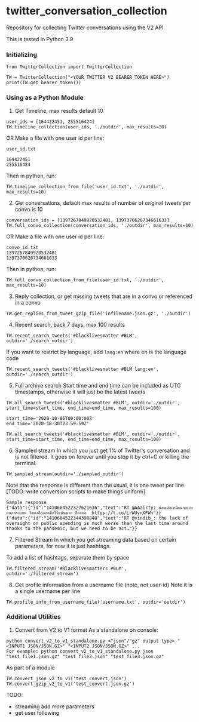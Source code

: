 # twitter_conversation_collection
Repository for collecting Twitter conversations using the V2 API

This is tested in Python 3.9

### Initializing
```
from TwitterCollection import TwitterCollection

TW = TwitterCollection("<YOUR TWITTER V2 BEARER TOKEN HERE>")
print(TW.get_bearer_token())
```

### Using as a Python Module 
1. Get Timeline, max results default 10
```
user_ids = [164422451, 255516424]
TW.timeline_collection(user_ids, './outdir', max_results=10)
```
OR
Make a file with one user id per line:
```
user_id.txt

164422451
255516424
``` 

Then in python, run:
```
TW.timeline_collection_from_file('user_id.txt', './outdir', max_results=10)
```

2. Get conversations, default max results of number of original tweets per convo is 10
```
conversation_ids = [1397267849920532481, 1397370626734661633]
TW.full_convo_collection(conversation_ids, './outdir', max_results=10)
```
OR
Make a file with one user id per line:
```
convo_id.txt
1397267849920532481
1397370626734661633
``` 

Then in python, run:
```
TW.full_convo_collection_from_file(user_id.txt, './outdir', max_results=10)
```

3. Reply collection, or get missing tweets that are in a convo or referenced in a convo
```
TW.get_replies_from_tweet_gzip_file('infilename.json.gz', './outdir')
```

4. Recent search, back 7 days, max 100 results
```
TW.recent_search_tweets('#blacklivesmatter #BLM', outdir='./search_outdir')
```

If you want to restrict by language, add `lang:en` where en is the language code
```
TW.recent_search_tweets('#blacklivesmatter #BLM lang:en', outdir='./search_outdir')
```

5. Full archive search
Start time and end time can be included as UTC timestamps, otherwise it will just be the latest tweets

```
TW.all_search_tweets('#blacklivesmatter #BLM', outdir='./outdir', start_time=start_time, end_time=end_time, max_results=100)

start_time='2020-10-05T00:00:00Z'
end_time='2020-10-30T23:59:59Z'

TW.all_search_tweets('#blacklivesmatter #BLM', outdir='./outdir', start_time=start_time, end_time=end_time, max_results=100)
```

6. Sampled stream
In which you just get 1% of Twitter's conversation and is not filtered. It goes on forever until you stop it by ctrl+C or killing the terminal.

```
TW.sampled_stream(outdir='./sampled_outdir')
```

Note that the response is different than the usual, it is one tweet per line. [TODO: write conversion scripts to make things uniform]
```
Sample response
{"data":{"id":"1410664522327621636","text":"RT @AAairty: น้องเล่อเหมือนจะแกะแผลตรงแขน จีซองคือลอคมือไว้แน่นมาก ฮืออออ  https://t.co/LrWUynXFWn"}}
{"data":{"id":"1410664522344398848","text":"RT @vindib_: the lack of oversight on public spending is much worse than the last time around thanks to the pandemic, but we need to be act…"}}
```

7. Filtered Stream
In which you get streaming data based on certain parameters, for now it is just hashtags.

To add a list of hashtags, separate them by space

```
TW.filtered_stream('#Blacklivesmatters #BLM', outdir='./filtered_stream')
```

8. Get profile information from a username file (note, not user-id)
Note it is a single username per line
```
TW.profile_info_from_username_file('username.txt', outdir='outdir')
```

### Additional Utilities 
1. Convert from V2 to V1 format
As a standalone on console: 
```
python convert_v2_to_v1_standalone.py <"json"/"gz" output type> "<INPUT1 JSON/JSON.GZ>" "<INPUT2 JSON/JSON.GZ>" ...
For example: python convert_v2_to_v1_standalone.py json "test_file1.json.gz" "test_file2.json" "test_file3.json.gz"
```

As part of a module
```
TW.convert_json_v2_to_v1('test_convert.json')
TW.convert_gzip_v2_to_v1('test_convert.json.gz')
```

TODO:
- streaming add more parameters
- get user following
